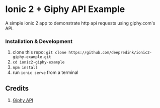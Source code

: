 # Ionic 2 + Giphy API Example
A simple ionic 2 app to demonstrate http api requests using giphy.com's API.

### Installation & Development

1. clone this repo: `git clone https://github.com/deepredink/ionic2-giphy-example.git`
2. `cd ionic2-giphy-example`
3. `npm install`
4. run `ionic serve` from a terminal

## Credits

1. [Giphy API](https://github.com/Giphy/GiphyAPI)
